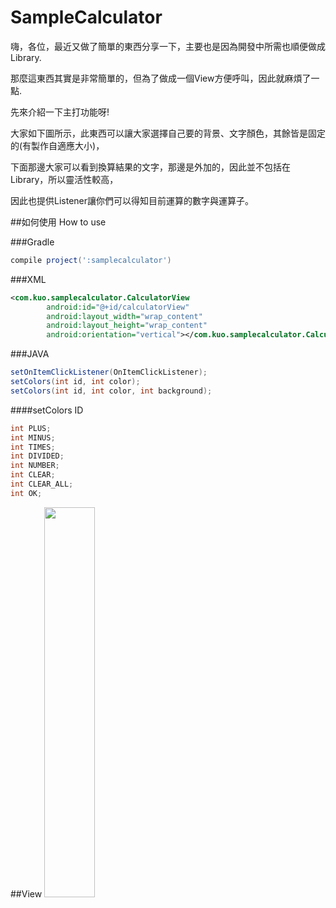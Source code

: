 # SampleCalculator

嗨，各位，最近又做了簡單的東西分享一下，主要也是因為開發中所需也順便做成Library.

那麼這東西其實是非常簡單的，但為了做成一個View方便呼叫，因此就麻煩了一點.

先來介紹一下主打功能呀!

大家如下圖所示，此東西可以讓大家選擇自己要的背景、文字顏色，其餘皆是固定的(有製作自適應大小)，

下面那邊大家可以看到換算結果的文字，那邊是外加的，因此並不包括在Library，所以靈活性較高，

因此也提供Listener讓你們可以得知目前運算的數字與運算子。

##如何使用 How to use

###Gradle
```gradle
compile project(':samplecalculator')
```

###XML
```xml
<com.kuo.samplecalculator.CalculatorView
        android:id="@+id/calculatorView"
        android:layout_width="wrap_content"
        android:layout_height="wrap_content"
        android:orientation="vertical"></com.kuo.samplecalculator.CalculatorView>
```
###JAVA
```java
setOnItemClickListener(OnItemClickListener);
setColors(int id, int color);
setColors(int id, int color, int background);
```
####setColors ID
```java
int PLUS;
int MINUS;
int TIMES;
int DIVIDED;
int NUMBER;
int CLEAR;
int CLEAR_ALL;
int OK;
```
##View
<img src="https://googledrive.com/host/0B5fOJF9g7N2SNUdTdXpBMG94ck0" width="40%" height="40%">
